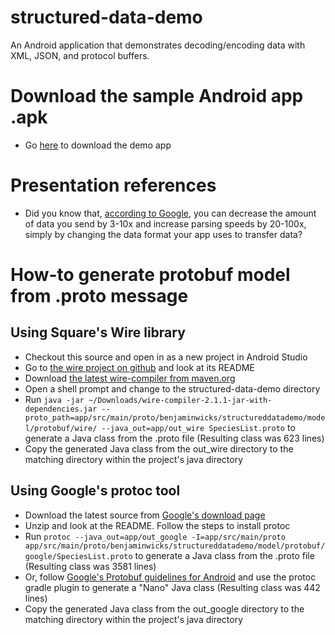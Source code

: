 # structured-data-demo
An Android application that demonstrates decoding/encoding data with XML, JSON, and protocol buffers.

# Download the sample Android app .apk
- Go [here](https://play.google.com/store/apps/details?id=com.benjaminwicks.structureddatademo) to download the demo app

# Presentation references
- Did you know that, [according to Google](https://developers.google.com/protocol-buffers/docs/overview#whynotxml), you can decrease the amount of data you send by 3-10x and increase parsing speeds by 20-100x, simply by changing the data format your app uses to transfer data?

# How-to generate protobuf model from .proto message
## Using Square's Wire library
- Checkout this source and open in as a new project in Android Studio
- Go to [the wire project on github](https://github.com/square/wire) and look at its README
- Download [the latest wire-compiler from maven.org](http://search.maven.org/#search%7Cgav%7C1%7Cg%3A%22com.squareup.wire%22%20AND%20a%3A%22wire-compiler%22)
- Open a shell prompt and change to the structured-data-demo directory
- Run `java -jar ~/Downloads/wire-compiler-2.1.1-jar-with-dependencies.jar --proto_path=app/src/main/proto/benjaminwicks/structureddatademo/model/protobuf/wire/ --java_out=app/out_wire SpeciesList.proto` to generate a Java class from the .proto file (Resulting class was 623 lines)
- Copy the generated Java class from the out_wire directory to the matching directory within the project's java directory

## Using Google's protoc tool
- Download the latest source from [Google's download page](https://developers.google.com/protocol-buffers/docs/downloads)
- Unzip and look at the README. Follow the steps to install protoc
- Run `protoc --java_out=app/out_google -I=app/src/main/proto app/src/main/proto/benjaminwicks/structureddatademo/model/protobuf/google/SpeciesList.proto` to generate a Java class from the .proto file (Resulting class was 3581 lines)
- Or, follow [Google's Protobuf guidelines for Android](http://developer.android.com/training/articles/memory.html#NanoProto) and use the protoc gradle plugin to generate a "Nano" Java class (Resulting class was 442 lines)
- Copy the generated Java class from the out_google directory to the matching directory within the project's java directory
